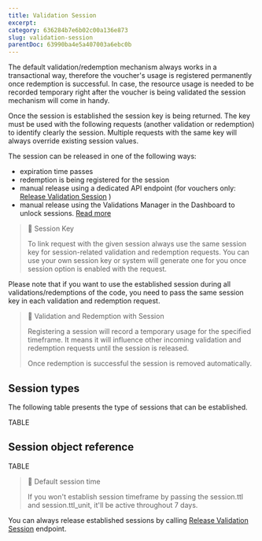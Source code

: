 ```yaml
---
title: Validation Session
excerpt: 
category: 636284b7e6b02c00a136e873
slug: validation-session
parentDoc: 63990ba4e5a407003a6ebc0b
---
```


The default validation/redemption mechanism always works in a transactional way, therefore the voucher's usage is registered permanently once redemption is successful. In case, the resource usage is needed to be recorded temporary right after the voucher is being validated the session mechanism will come in handy.

Once the session is established the session key is being returned. The key must be used with the following requests (another validation or redemption) to identify clearly the session. Multiple requests with the same key will always override existing session values.

The session can be released in one of the following ways:

  * expiration time passes
  * redemption is being registered for the session
  * manual release using a dedicated API endpoint (for vouchers only: [Release Validation Session](ref:release-validation-session) )
  * manual release using the Validations Manager in the Dashboard to unlock sessions. [Read more](https://support.voucherify.io/article/16-dashboard-sections#validations)

> 🚧 Session Key
> 
> To link request with the given session always use the same session key for session-related validation and redemption requests. You can use your own session key or system will generate one for you once session option is enabled with the request.

Please note that if you want to use the established session during all validations/redemptions of the code, you need to pass the same session key in each validation and redemption request. 

> 🚧 Validation and Redemption with Session
> 
> Registering a session will record a temporary usage for the specified timeframe. It means it will influence other incoming validation and redemption requests until the session is released.
>
> Once redemption is successful the session is removed automatically.

## Session types

The following table presents the type of sessions that can be established.

TABLE

## Session object reference

TABLE

> 📘 Default session time
> 
> If you won't establish session timeframe by passing the session.ttl and session.ttl_unit, it'll be active throughout 7 days.

You can always release established sessions by calling [Release Validation Session](ref:release-validation-session) endpoint.
